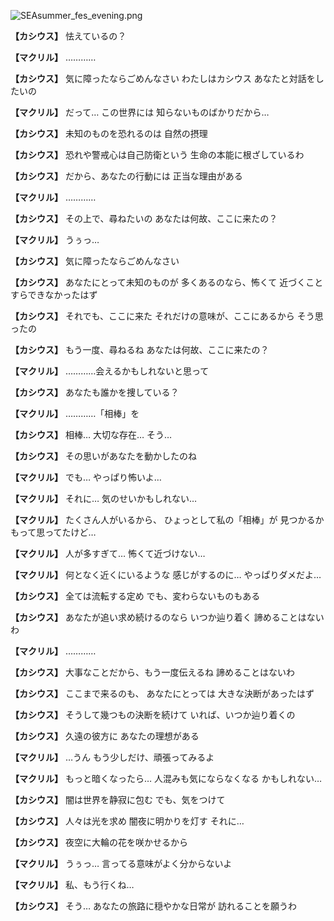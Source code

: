 
![SEAsummer_fes_evening.png](../images/backgrounds/SEAsummer_fes_evening.png)

**【カシウス】**
怯えているの？

**【マクリル】**
…………

**【カシウス】**
気に障ったならごめんなさい
わたしはカシウス
あなたと対話をしたいの

**【マクリル】**
だって…
この世界には
知らないものばかりだから…

**【カシウス】**
未知のものを恐れるのは
自然の摂理

**【カシウス】**
恐れや警戒心は自己防衛という
生命の本能に根ざしているわ

**【カシウス】**
だから、あなたの行動には
正当な理由がある

**【マクリル】**
…………

**【カシウス】**
その上で、尋ねたいの
あなたは何故、ここに来たの？

**【マクリル】**
うぅっ…

**【カシウス】**
気に障ったならごめんなさい

**【カシウス】**
あなたにとって未知のものが
多くあるのなら、怖くて
近づくことすらできなかったはず

**【カシウス】**
それでも、ここに来た
それだけの意味が、ここにあるから
そう思ったの

**【カシウス】**
もう一度、尋ねるね
あなたは何故、ここに来たの？

**【マクリル】**
…………会えるかもしれないと思って

**【カシウス】**
あなたも誰かを捜している？

**【マクリル】**
…………「相棒」を

**【カシウス】**
相棒…
大切な存在…
そう…

**【カシウス】**
その思いがあなたを動かしたのね

**【マクリル】**
でも…
やっぱり怖いよ…

**【マクリル】**
それに…
気のせいかもしれない…

**【マクリル】**
たくさん人がいるから、
ひょっとして私の「相棒」が
見つかるかもって思ってたけど…

**【マクリル】**
人が多すぎて…
怖くて近づけない…

**【マクリル】**
何となく近くにいるような
感じがするのに…
やっぱりダメだよ…

**【カシウス】**
全ては流転する定め
でも、変わらないものもある

**【カシウス】**
あなたが追い求め続けるのなら
いつか辿り着く
諦めることはないわ

**【マクリル】**
…………

**【カシウス】**
大事なことだから、もう一度伝えるね
諦めることはないわ

**【カシウス】**
ここまで来るのも、
あなたにとっては
大きな決断があったはず

**【カシウス】**
そうして幾つもの決断を続けて
いれば、いつか辿り着くの

**【カシウス】**
久遠の彼方に
あなたの理想がある

**【マクリル】**
…うん
もう少しだけ、頑張ってみるよ

**【マクリル】**
もっと暗くなったら…
人混みも気にならなくなる
かもしれない…

**【カシウス】**
闇は世界を静寂に包む
でも、気をつけて

**【カシウス】**
人々は光を求め
闇夜に明かりを灯す
それに…

**【カシウス】**
夜空に大輪の花を咲かせるから

**【マクリル】**
うぅっ…
言ってる意味がよく分からないよ

**【マクリル】**
私、もう行くね…

**【カシウス】**
そう…
あなたの旅路に穏やかな日常が
訪れることを願うわ
